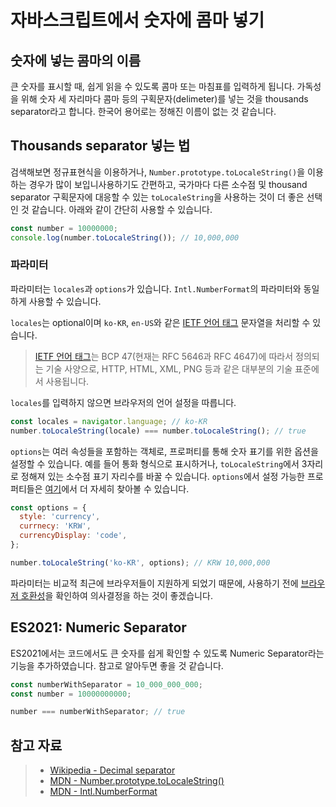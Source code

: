 # 자바스크립트에서 숫자에 콤마 넣기

## 숫자에 넣는 콤마의 이름

큰 숫자를 표시할 때, 쉽게 읽을 수 있도록 콤마 또는 마침표를 입력하게 됩니다. 가독성을 위해 숫자 세 자리마다 콤마 등의 구획문자(delimeter)를 넣는 것을 thousands separator라고 합니다. 한국어 용어로는 정해진 이름이 없는 것 같습니다. 

## Thousands separator 넣는 법

검색해보면 정규표현식을 이용하거나, `Number.prototype.toLocaleString()`을 이용하는 경우가 많이 보입니사용하기도 간편하고, 국가마다 다른 소수점 및 thousand separator 구획문자에 대응할 수 있는 `toLocaleString`을 사용하는 것이 더 좋은 선택인 것 같습니다. 아래와 같이 간단히 사용할 수 있습니다.

``` js
const number = 10000000;
console.log(number.toLocaleString()); // 10,000,000
```



### 파라미터

파라미터는 `locales`과 `options`가 있습니다. `Intl.NumberFormat`의 파라미터와 동일하게 사용할 수 있습니다.

 `locales`는 optional이며 `ko-KR`, `en-US`와 같은 [IETF 언어 태그](https://ko.wikipedia.org/wiki/IETF_%EC%96%B8%EC%96%B4_%ED%83%9C%EA%B7%B8) 문자열을 처리할 수 있습니다.

> [IETF 언어 태그](https://ko.wikipedia.org/wiki/IETF_%EC%96%B8%EC%96%B4_%ED%83%9C%EA%B7%B8)는 BCP 47(현재는 RFC 5646과 RFC 4647)에 따라서 정의되는 기술 사양으로,  HTTP, HTML, XML, PNG 등과 같은 대부분의 기술 표준에서 사용됩니다.

`locales`를 입력하지 않으면 브라우저의 언어 설정을 따릅니다.

``` js
const locales = navigator.language; // ko-KR
number.toLocaleString(locale) === number.toLocaleString(); // true
```

`options`는 여러 속성들을 포함하는 객체로, 프로퍼티를 통해 숫자 표기를 위한 옵션을 설정할 수 있습니다. 예를 들어 통화 형식으로 표시하거나, `toLocaleString`에서 3자리로 정해져 있는 소수점 표기 자리수를 바꿀 수 있습니다. `options`에서 설정 가능한 프로퍼티들은 [여기](https://developer.mozilla.org/ko/docs/Web/JavaScript/Reference/Global_Objects/Intl/NumberFormat)에서 더 자세히 찾아볼 수 있습니다.

``` js
const options = {
  style: 'currency',
  currnecy: 'KRW',
  currencyDisplay: 'code',
};

number.toLocaleString('ko-KR', options); // KRW 10,000,000
```

파라미터는 비교적 최근에 브라우저들이 지원하게 되었기 때문에, 사용하기 전에 [브라우저 호환성](https://developer.mozilla.org/en-US/docs/Web/JavaScript/Reference/Global_Objects/Number/toLocaleString#browser_compatibility)을 확인하여 의사결정을 하는 것이 좋겠습니다.



## ES2021: Numeric Separator

ES2021에서는 코드에서도 큰 숫자를 쉽게 확인할 수 있도록 Numeric Separator라는 기능을 추가하였습니다. 참고로 알아두면 좋을 것 같습니다.

```js
const numberWithSeparator = 10_000_000_000;
const number = 10000000000;

number === numberWithSeparator; // true
```





## 참고 자료

> - [Wikipedia - Decimal separator](https://en.wikipedia.org/wiki/Decimal_separator#Digit_grouping)
> - [MDN - Number.prototype.toLocaleString()](https://developer.mozilla.org/en-US/docs/Web/JavaScript/Reference/Global_Objects/Number/toLocaleString)
> - [MDN - Intl.NumberFormat](https://developer.mozilla.org/ko/docs/Web/JavaScript/Reference/Global_Objects/Intl/NumberFormat)